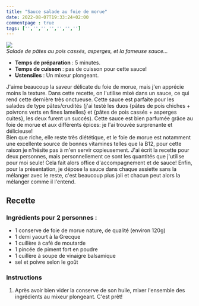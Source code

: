 ```yaml
---
title: "Sauce salade au foie de morue"
date: 2022-08-07T19:33:24+02:00
commentpage : true
tags: ['','','','','','','']
---
```



![](/pictures/sauce_foie.jpg)<br>
*Salade de pâtes au pois cassés, asperges, et la fameuse sauce...*

- **Temps de préparation** : 5 minutes.
- **Temps de cuisson** : pas de cuisson pour cette sauce!
- **Ustensiles** : Un mixeur plongeant.


J'aime beaucoup la saveur délicate du foie de morue, mais j'en apprécie moins la texture. Dans cette recette, on l'utilise mixé dans un sauce, ce qui rend cette dernière très onctueuse. Cette sauce est parfaite pour les salades de type pâtes/crudités (j'ai testé les duos {pâtes de pois chiches + poivrons verts en fines lamelles} et {pâtes de pois cassés + asperges cuites}, les deux furent un succés). Cette sauce est bien parfumée grâce au foie de morue et aux différents épices: je l'ai trouvée surprenante et délicieuse!<br>
Bien que riche, elle reste très diététique, et le foie de morue est notamment une excellente source de bonnes vitamines telles que la B12, pour cette raison je n'hésite pas à m'en servir copieusement. J'ai écrit la recette pour deux personnes, mais personnellement ce sont les quantités que j'utilise pour moi seule! Cela fait alors office d'accompagnement et de sauce!
Enfin, pour la présentation, je dépose la sauce dans chaque assiette sans la mélanger avec le reste, c'est beaucoup plus joli et chacun peut alors la mélanger comme il l'entend.

## Recette

### Ingrédients  pour 2 personnes :

- 1 conserve de foie de morue nature, de qualité (environ 120g)
- 1 demi yaourt à la Grecque
- 1 cuillère à café de moutarde
- 1 pincée de piment fort en poudre
- 1 cuillère à soupe de vinaigre balsamique
- sel et poivre selon le goût

### Instructions

1. Après avoir bien vider la conserve de son huile, mixer l'ensemble des ingrédients au mixeur plongeant. C'est prêt!




